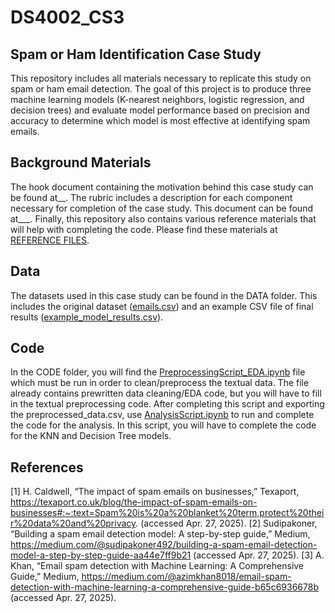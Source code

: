 # DS4002_CS3

## Spam or Ham Identification Case Study 
This repository includes all materials necessary to replicate this study on spam or ham email detection. The goal of this project is to produce three machine learning models (K-nearest neighbors, logistic regression, and decision trees) and evaluate model performance based on precision and accuracy to determine which model is most effective at identifying spam emails. 

## Background Materials 
The hook document containing the motivation behind this case study can be found at__. The rubric includes a description for each component necessary for completion of the case study. This document can be found at___. Finally, this repository also contains various reference materials that will help with completing the code. Please find these materials at [REFERENCE FILES](https://github.com/natalieassaad/DS4002_CS3/tree/main/REFERENCE%20FILES). 

## Data 
The datasets used in this case study can be found in the DATA folder. This includes the original dataset ([emails.csv](https://github.com/natalieassaad/DS4002_CS3/blob/main/DATA/emails.csv)) and an example CSV file of final results ([example_model_results.csv](https://github.com/natalieassaad/DS4002_CS3/blob/main/DATA/example_model_results.csv)). 

## Code 
In the CODE folder, you will find the [PreprocessingScript_EDA.ipynb](https://github.com/natalieassaad/DS4002_CS3/blob/main/CODE/PreprocessingScript_EDA.ipynb) file which must be run in order to clean/preprocess the textual data. The file already contains prewritten data cleaning/EDA code, but you will have to fill in the textual preprocessing code. After completing this script and exporting the preprocessed_data.csv, use [AnalysisScript.ipynb](https://github.com/natalieassaad/DS4002_CS3/blob/main/CODE/AnalysisScript.ipynb) to run and complete the code for the analysis. In this script, you will have to complete the code for the KNN and Decision Tree models. 

## References 
[1] H. Caldwell, “The impact of spam emails on businesses,” Texaport, https://texaport.co.uk/blog/the-impact-of-spam-emails-on-businesses#:~:text=Spam%20is%20a%20blanket%20term,protect%20their%20data%20and%20privacy. (accessed Apr. 27, 2025). 
[2] Sudipakoner, “Building a spam email detection model: A step-by-step guide,” Medium, https://medium.com/@sudipakoner492/building-a-spam-email-detection-model-a-step-by-step-guide-aa44e7ff9b21 (accessed Apr. 27, 2025). 
[3] A. Khan, “Email spam detection with Machine Learning: A Comprehensive Guide,” Medium, https://medium.com/@azimkhan8018/email-spam-detection-with-machine-learning-a-comprehensive-guide-b65c6936678b (accessed Apr. 27, 2025). 
